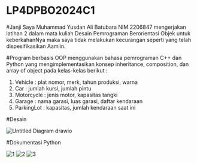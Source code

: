 # LP4DPBO2024C1

#Janji
Saya Muhammad Yusdan Ali Batubara NIM 2206847 mengerjakan latihan 2 dalam 
mata kuliah Desain Pemrograman Berorientasi Objek untuk keberkahanNya 
maka saya tidak melakukan kecurangan seperti yang telah dispesifikasikan Aamiin.

#Program berbasis OOP menggunakan bahasa pemrograman C++ dan Python
yang mengimplementasikan konsep inheritance, composition, dan array of object pada kelas-kelas berikut :

1. Vehicle : plat nomor, merk, tahun produksi, warna
2. Car : jumlah kursi, jumlah pintu
3. Motorcycle : jenis motor, kapasitas tangki
4. Garage : nama garasi, luas garasi, daftar kendaraan
5. ParkingLot : kapasitas, jumlah kendaraan saat ini

#Desain

![Untitled Diagram drawio](https://github.com/mhmmdysdn/LP4DPBO2024C1/assets/119798315/69c68a27-2efd-4496-8471-b4f6495764c2)


#Dokumentasi Python


![1](https://github.com/mhmmdysdn/LP4DPBO2024C1/assets/119798315/69effa91-9af4-4003-b778-00bd3ebfb542)
![2](https://github.com/mhmmdysdn/LP4DPBO2024C1/assets/119798315/773b3636-4102-4e6d-b46e-b571faa1be5f)
![3](https://github.com/mhmmdysdn/LP4DPBO2024C1/assets/119798315/2f74693b-0402-41de-b811-59718dd9a39c)
